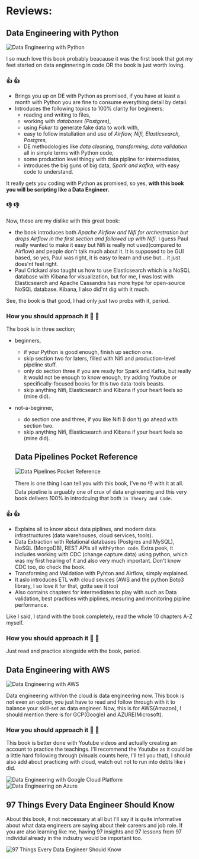 # Reviews:
## Data Engineering with Python
![Data Engineering with Python](/assets/Data%20Engineering%20with%20Python.jpg)

I so much love this book probably beacause it was the first book that got my feet started on data enginnering in code OR the book is just worth loving.
### :+1: :+1:
- Brings you up on DE with Python as promised, if you have at least a month with Python you are fine to consume everything detail by detail.
- Introduces the following topics to 100% clarity for begineers:
    - reading and writing to files,
    - working with _databases (Postgres)_,
    - using _Faker_ to generate fake data to work with,
    - easy to follow installation and use of _Airflow, Nifi, Elasticsearch, Postgres_,
    - DE methodologies like _data cleaning, transforming, data validation_ all in simple terms with Python code,
    - some production level thingy with data pipline for intermediates,
    - introduces the big guns of big data, _Spark and kafka_, with easy code to understand.

It really gets you coding with Python as promised, so yes, **with this book you will be scripting like a Data Engineer.**

### :-1: :-1:
Now, these are my dislike with this great book:
- the book introduces both _Apache Airflow and Nifi for orchestration but drops Airflow in the first section and followed up with Nifi_. I guess Paul really wanted to make it easy but Nifi is really not used(compared to Airflow) and people don't talk much about it. It is supposed to be GUI based, so yes, Paul was right, it is easy to learn and use but... it just does'nt feel right.
- Paul Crickard also taught us how to use Elasticsearch which is a NoSQL database with Kibana for visualization, but for me, I was lost with Elasticsearch and Apache Cassandra has more hype for open-source NoSQL database. Kibana, I also did'nt dig with it much.

See, the book is that good, I had only just two probs with it, period.

### How you should approach it :brain: :brain:
The book is in three section;
 - beginners, 
    - if your Python is good enough, finish up section one.
    - skip section two for laters, filled with Nifi and production-level pipeline stuff.
    - only do section three if you are ready for Spark and Kafka, but really it would not be enough to know enough, try adding Youtube or specifically-focused books for this two data-tools beasts.
    - skip anything Nifi, Elasticsearch and Kibana if your heart feels so (mine did).

- not-a-beginner,
    - do section one and three, if you like Nifi (I don't) go ahead with section two.
    - skip anything Nifi, Elasticsearch and Kibana if your heart feels so (mine did).



    ## Data Pipelines Pocket Reference
    ![Data Pipelines Pocket Reference](/assets/Data%20Pipelines%20Pocket%20Reference.jpg)
    
    There is one thing i can tell you with this book, I've no :-1: with it at all. Data pipeline is arguably one of crux of data engineering and this very book delivers 100% in introdcuing that both `In Theory and Code`.

### :+1: :+1:
- Explains all to know about data piplines, and modern data infrastructures (data warehouses, cloud services, tools).
- Data Extraction with Relational databases (Postgres and MySQL), NoSQL (MongoDB), REST APIs all with`Python code`. Extra peek, it includes working with CDC (change capture data) using python, which was my first hearing of it and also very much important. Don't know CDC too, do check the book.
- Transforming and Validation with Pyhton and Airflow, simply explained.
- It aslo introduces ETL with cloud sevices (AWS and the python Boto3 library, I so love it for that, gotta see it too)
- Also contains chapters for intermediates to play with such as Data validation, best practices with piplines, mesuring and monitoring pipline performance.

Like I said, I stand with the book completely, read the whole 10 chapters A-Z myself.

### How you should approach it :brain: :brain:
 Just read and practice alongside with the book, period.


## Data Engineering with AWS
 ![Data Engineering with AWS](/assets/Data%20Engineering%20with%20AWS.jpg)


 Data engineering with/on the cloud is data engineering now. This book is not even an option, you just have to read and follow through with it to balance your skill-set as data engineer. Now, this is for AWS(Amazon), I should mention there is for GCP(Google) and AZURE(Microsoft).


### How you should approach it :brain: :brain:
This book is better done with Youtube videos and actually creating an account to practice the teachings. I'll recommend the Youtube as it could be a little hard following through (visuals counts here, I'll tell you that), I should also add about practicing with cloud, watch out not to run into debts like i did.

 ![Data Engineering with Google Cloud Platform](/assets/Data%20Engineering%20with%20Google%20Cloud%20Platform.jpg) ![Data Engineering on Azure](/assets/Data%20Engineering%20on%20Azure.jpg)


## 97 Things Every Data Engineer Should Know

 About this book, it not neccessary at all but I'll say it is quite informative about what data engineers are saying about their careers and job role. If you are also learning like me, having 97 insights and 97 lessons from 97 individul already in the indsutry would be important too.

 ![97 Things Every Data Engineer Should Know](/assets/97%20Things%20Every%20Data%20Engineer%20Should%20Know.jpg)


